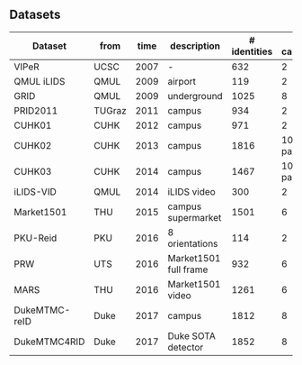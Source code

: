 ## Datasets

| Dataset       | from   | time | description           | # identities | # cameras   | # images |
| ------------- | ------ | ---- | --------------------- | ------------ | ----------- | -------- |
| VIPeR         | UCSC   | 2007 | -                     | 632          | 2           | 1264     |
| QMUL iLIDS    | QMUL   | 2009 | airport               | 119          | 2           | 476      |
| GRID          | QMUL   | 2009 | underground           | 1025         | 8           | 1275     |
| PRID2011      | TUGraz | 2011 | campus                | 934          | 2           | 24541    |
| CUHK01        | CUHK   | 2012 | campus                | 971          | 2           | 3884     |
| CUHK02        | CUHK   | 2013 | campus                | 1816         | 10(5 pairs) | 7264     |
| CUHK03        | CUHK   | 2014 | campus                | 1467         | 10(5 pairs) | 13164    |
| iLIDS-VID     | QMUL   | 2014 | iLIDS video           | 300          | 2           | 42495    |
| Market1501    | THU    | 2015 | campus supermarket    | 1501         | 6           | 32217    |
| PKU-Reid      | PKU    | 2016 | 8 orientations        | 114          | 2           | 1824     |
| PRW           | UTS    | 2016 | Market1501 full frame | 932          | 6           | 34304    |
| MARS          | THU    | 2016 | Market1501 video      | 1261         | 6           | 1191003  |
| DukeMTMC-reID | Duke   | 2017 | campus                | 1812         | 8           | 36441    |
| DukeMTMC4RID  | Duke   | 2017 | Duke SOTA detector    | 1852         | 8           | 46261    |


